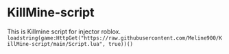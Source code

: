 # KillMine-script
This is Killmine script for injector roblox.
```loadstring(game:HttpGet("https://raw.githubusercontent.com/Meline900/KillMine-script/main/Script.lua", true))()```
